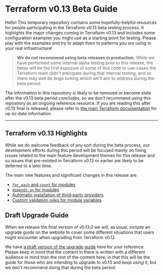 # Terraform v0.13 Beta Guide

Hello! This temporary repository contains some hopefully-helpful resources for
people participating in the Terraform v0.13 beta testing process. It highlights
the major changes coming in Terraform v0.13 and includes some configuration
examples you might use as a starting point for testing. Please play with the
examples and try to adapt them to patterns you are using in your real
infrastructure!

> **We do not recommend using beta releases in production**. While we have
> performed some internal alpha testing prior to this release, the betas will
> be the first exposure of some of this code to use-cases the Terraform team
> didn't anticipate during that internal testing, and so there may well be bugs
> lurking which we'll aim to address during the beta period.

The information in this repository is likely to be removed or become stale after
the v0.13 beta period concludes, so we don't recommend using this repository
as an ongoing reference resource. If you are reading this after v0.13 final is
released, please refer to
[the main Terraform documentation](https://www.terraform.io/docs/cli-index.html)
for up-to-date information.

---

## Terraform v0.13 Highlights

While we do welcome feedback of any sort during the beta process, our
development efforts during this period will be focused mainly on fixing issues
related to the main feature development themes for this release and so issues
that pre-existed in Terraform v0.12 or earlier are likely to be deferred to a
later time.

The main new features and significant changes in this release are:

* [`for_each` and `count` for modules](./module-repetition)
* [`depends_on` for modules](./module-depends)
* [Automatic installation of third-party providers](./provider-sources)
* [Custom validation rules for module variables](./variable-validation)

## Draft Upgrade Guide

When we release the final version of v0.13.0 we will, as usual, include an
upgrade guide on the website to cover some different situations that users
might encounter when upgrading from Terraform v0.12.

We have
[a draft version of the upgrade guide](./draft-upgrade-guide.md)
here for your reference. Please keep in mind that the content in there is
written with a different audience in mind than the rest of the content
here, in that this will be the guide for those who are intending to upgrade
to v0.13 and _keep using it_, but we don't recommend doing that during the
beta period.
